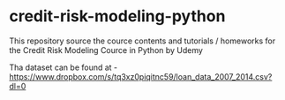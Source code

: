 # credit-risk-modeling-python
This repository source the cource contents and tutorials / homeworks for the Credit Risk Modeling Cource in Python by Udemy

Tha dataset can be found at - https://www.dropbox.com/s/tq3xz0piqitnc59/loan_data_2007_2014.csv?dl=0
